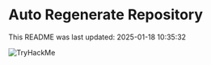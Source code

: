 # Auto Regenerate Repository

This README was last updated: 2025-01-18 10:35:32

 ![TryHackMe](https://tryhackme.com/badge/533634)